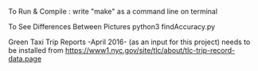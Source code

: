 
To Run & Compile :
	write "make"  as a command line on terminal
	
To See Differences Between Pictures
	python3 findAccuracy.py

Green Taxi Trip Reports -April 2016- (as an input for this project) needs to be installed from
	https://www1.nyc.gov/site/tlc/about/tlc-trip-record-data.page
	
